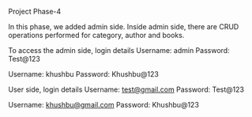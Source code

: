 Project Phase-4

In this phase, we added admin side. Inside admin side, there are CRUD operations performed for category, author and books.

To access the admin side,
login details
Username: admin
Password: Test@123

Username: khushbu
Password: Khushbu@123

User side,
login details
Username: test@gmail.com
Password: Test@123

Username: khushbu@gmail.com
Password: Khushbu@123